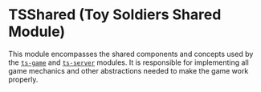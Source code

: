 # TSShared (Toy Soldiers Shared Module)
This module encompasses the shared components and concepts
used by the [`ts-game`](/ts-game/docs/index.md) and [`ts-server`](/ts-server/docs/index.md) modules.
It is responsible for implementing all game mechanics and other abstractions needed to
make the game work properly.
